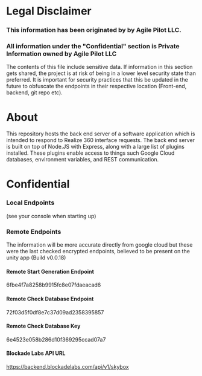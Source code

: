 # Legal Disclaimer
### This information has been originated by by Agile Pilot LLC.

### All information under the "Confidential" section is Private Information owned by Agile Pilot LLC
The contents of this file include sensitive data. If information in this section gets shared, the project is at risk of being in a lower level security state than preferred.
It is important for security practices that this be updated in the future to obfuscate the endpoints in their respective location (Front-end, backend, git repo etc).

# About 
This repository hosts the back end server of a software application which is intended to respond to Realize 360 interface requests. 
The back end server is built on top of Node.JS with Express, along with a large list of plugins installed. These plugins enable access to things such Google Cloud databases, environment variables, and REST communication.

# Confidential
### Local Endpoints
(see your console when starting up)

### Remote Endpoints
The information will be more accurate directly from google cloud but these were the last checked encrypted endpoints, believed to be present on the unity app (Build v0.0.18)
#### Remote Start Generation Endpoint
6fbe4f7a8258b9915fc8e07fdaeacad6

#### Remote Check Database Endpoint
72f03d5f0df8e7c37d09ad2358395857

#### Remote Check Database Key
6e4523e058b286d10f369295ccad07a7

#### Blockade Labs API URL
https://backend.blockadelabs.com/api/v1/skybox
